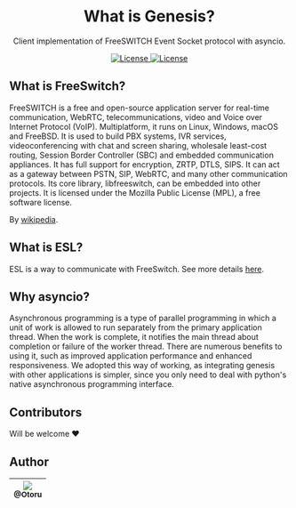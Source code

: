 <h1 align="center">
  What is Genesis?
</h1>

<p align="center">
  Client implementation of FreeSWITCH Event Socket protocol with asyncio.
</p>


<p align="center">
  <a href="https://gitpod.io/#https://github.com/Otoru/Genesis">
    <img alt="License" src="https://img.shields.io/badge/Gitpod-ready--to--code-908a85?logo=gitpod">
  </a>
  <a href="https://github.com/Otoru/Genesis/blob/master/LICENSE.md">
    <img alt="License" src="https://img.shields.io/github/license/otoru/Genesis.svg">
  </a>
</p>

## What is FreeSwitch?

FreeSWITCH is a free and open-source application server for real-time communication, WebRTC, telecommunications, video and Voice over Internet Protocol (VoIP). Multiplatform, it runs on Linux, Windows, macOS and FreeBSD. It is used to build PBX systems, IVR services, videoconferencing with chat and screen sharing, wholesale least-cost routing, Session Border Controller (SBC) and embedded communication appliances. It has full support for encryption, ZRTP, DTLS, SIPS. It can act as a gateway between PSTN, SIP, WebRTC, and many other communication protocols. Its core library, libfreeswitch, can be embedded into other projects. It is licensed under the Mozilla Public License (MPL), a free software license.

By [wikipedia](https://en.wikipedia.org/wiki/FreeSWITCH).


## What is ESL?

ESL is a way to communicate with FreeSwitch. See more details [here](https://freeswitch.org/confluence/display/FREESWITCH/Event+Socket+Library).

## Why asyncio?

Asynchronous programming is a type of parallel programming in which a unit of work is allowed to run separately from the primary application thread. When the work is complete, it notifies the main thread about completion or failure of the worker thread. There are numerous benefits to using it, such as improved application performance and enhanced responsiveness. We adopted this way of working, as integrating genesis with other applications is simpler, since you only need to deal with python's native asynchronous programming interface.
## Contributors

Will be welcome ❤️

## Author

| [<img src="https://avatars0.githubusercontent.com/u/26543872?v=3&s=115"><br><sub>@Otoru</sub>](https://github.com/Otoru) |
| :----------------------------------------------------------------------------------------------------------------------: |